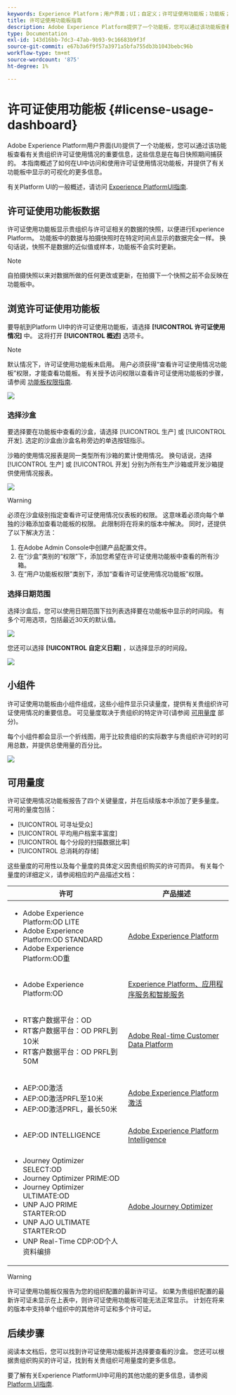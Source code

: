 ```yaml
---
keywords: Experience Platform；用户界面；UI；自定义；许可证使用功能板；功能板；许可证使用；权利；使用情况
title: 许可证使用功能板指南
description: Adobe Experience Platform提供了一个功能板，您可以通过该功能板查看有关贵组织许可证使用情况的重要信息。
type: Documentation
exl-id: 143d16bb-7dc3-47ab-9b93-9c16683b9f3f
source-git-commit: e67b3a6f9f57a3971a5bfa755db3b1043bebc96b
workflow-type: tm+mt
source-wordcount: '875'
ht-degree: 1%

---
```


# 许可证使用功能板 {#license-usage-dashboard}

Adobe Experience Platform用户界面(UI)提供了一个功能板，您可以通过该功能板查看有关贵组织许可证使用情况的重要信息，这些信息是在每日快照期间捕获的。 本指南概述了如何在UI中访问和使用许可证使用情况功能板，并提供了有关功能板中显示的可视化的更多信息。

有关Platform UI的一般概述，请访问 [Experience PlatformUI指南](../../landing/ui-guide.md).

## 许可证使用功能板数据

许可证使用功能板显示贵组织与许可证相关的数据的快照，以便进行Experience Platform。 功能板中的数据与拍摄快照时在特定时间点显示的数据完全一样。 换句话说，快照不是数据的近似值或样本，功能板不会实时更新。

>[!NOTE]
>
>自拍摄快照以来对数据所做的任何更改或更新，在拍摄下一个快照之前不会反映在功能板中。

## 浏览许可证使用功能板

要导航到Platform UI中的许可证使用功能板，请选择 **[!UICONTROL 许可证使用情况]** 中。 这将打开 **[!UICONTROL 概述]** 选项卡。

>[!NOTE]
>
>默认情况下，许可证使用功能板未启用。 用户必须获得“查看许可证使用情况功能板”权限，才能查看功能板。 有关授予访问权限以查看许可证使用功能板的步骤，请参阅 [功能板权限指南](../permissions.md).

![](../images/license-usage/dashboard-overview.png)

### 选择沙盒

要选择要在功能板中查看的沙盒，请选择 [!UICONTROL 生产] 或 [!UICONTROL 开发]. 选定的沙盒由沙盒名称旁边的单选按钮指示。

沙箱的使用情况报表是同一类型所有沙箱的累计使用情况。 换句话说，选择 [!UICONTROL 生产] 或 [!UICONTROL 开发] 分别为所有生产沙箱或开发沙箱提供使用情况报表。

![](../images/license-usage/select-sandbox.png)

>[!WARNING]
>
>必须在沙盒级别指定查看许可证使用情况仪表板的权限。 这意味着必须向每个单独的沙箱添加查看功能板的权限。 此限制将在将来的版本中解决。 同时，还提供了以下解决方法：
>
>1. 在Adobe Admin Console中创建产品配置文件。
>2. 在“沙盒”类别的“权限”下，添加您希望在许可证使用功能板中查看的所有沙箱。
>3. 在“用户功能板权限”类别下，添加“查看许可证使用情况功能板”权限。


### 选择日期范围

选择沙盒后，您可以使用日期范围下拉列表选择要在功能板中显示的时间段。 有多个可用选项，包括最近30天的默认值。

![](../images/license-usage/select-date-range.png)

您还可以选择 **[!UICONTROL 自定义日期]** ，以选择显示的时间段。

![](../images/license-usage/select-custom-date.png)

## 小组件

许可证使用功能板由小组件组成，这些小组件显示只读量度，提供有关贵组织许可证使用情况的重要信息。 可见量度取决于贵组织的特定许可(请参阅 [可用量度](#available-metrics) 部分)。

每个小组件都会显示一个折线图，用于比较贵组织的实际数字与贵组织许可时的可用总数，并提供总使用量的百分比。

![](../images/license-usage/widgets.png)

## 可用量度

许可证使用情况功能板报告了四个关键量度，并在后续版本中添加了更多量度。 可用的量度包括：

* [!UICONTROL 可寻址受众]
* [!UICONTROL 平均用户档案丰富度]
* [!UICONTROL 每个分段的扫描数据比率]
* [!UICONTROL 总消耗的存储]

这些量度的可用性以及每个量度的具体定义因贵组织购买的许可而异。 有关每个量度的详细定义，请参阅相应的产品描述文档：

| 许可 | 产品描述 |
|---|---|
| <ul><li>Adobe Experience Platform:OD LITE</li><li>Adobe Experience Platform:OD STANDARD</li><li>Adobe Experience Platform:OD重</li></ul> | [Adobe Experience Platform](https://helpx.adobe.com/legal/product-descriptions/adobe-experience-platform.html) |
| <ul><li>Adobe Experience Platform:OD</li></ul> | [Experience Platform、应用程序服务和智能服务](https://helpx.adobe.com/legal/product-descriptions/exp-platform-app-svcs.html) |
| <ul><li>RT客户数据平台：OD</li><li>RT客户数据平台：OD PRFL到10米</li><li>RT客户数据平台：OD PRFL到50M</li></ul> | [Adobe Real-time Customer Data Platform](https://helpx.adobe.com/legal/product-descriptions/real-time-customer-data-platform.html) |
| <ul><li>AEP:OD激活</li><li>AEP:OD激活PRFL至10米</li><li>AEP:OD激活PRFL，最长50米</li></ul> | [Adobe Experience Platform激活](https://helpx.adobe.com/legal/product-descriptions/adobe-experience-platform0.html) |
| <ul><li>AEP:OD INTELLIGENCE</li></ul> | [Adobe Experience Platform Intelligence](https://helpx.adobe.com/legal/product-descriptions/adobe-experience-platform-intelligence---product-description.html) |
| <ul><li>Journey Optimizer SELECT:OD</li><li>Journey Optimizer PRIME:OD</li><li>Journey Optimizer ULTIMATE:OD</li><li>UNP AJO PRIME STARTER:OD</li><li>UNP AJO ULTIMATE STARTER:OD</li><li>UNP Real-Time CDP:OD个人资料编排</li></ul> | [Adobe Journey Optimizer](https://helpx.adobe.com/legal/product-descriptions/adobe-journey-optimizer.html) |

>[!WARNING]
>
>许可证使用功能板仅报告为您的组织配置的最新许可证。 如果为贵组织配置的最新许可证未显示在上表中，则许可证使用功能板可能无法正常显示。 计划在将来的版本中支持单个组织中的其他许可证和多个许可证。

## 后续步骤

阅读本文档后，您可以找到许可证使用功能板并选择要查看的沙盒。 您还可以根据贵组织购买的许可证，找到有关贵组织可用量度的更多信息。

要了解有关Experience PlatformUI中可用的其他功能的更多信息，请参阅 [Platform UI指南](../../landing/ui-guide.md).
